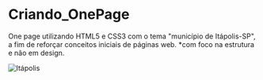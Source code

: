 # Criando_OnePage
One page utilizando HTML5 e CSS3 com o tema "município de Itápolis-SP", a fim de reforçar conceitos iniciais de páginas web. *com foco na estrutura e não em design.

![Itápolis](https://user-images.githubusercontent.com/51087767/83813808-81b95980-a694-11ea-8d5a-2ae2be9c04a5.jpg)
